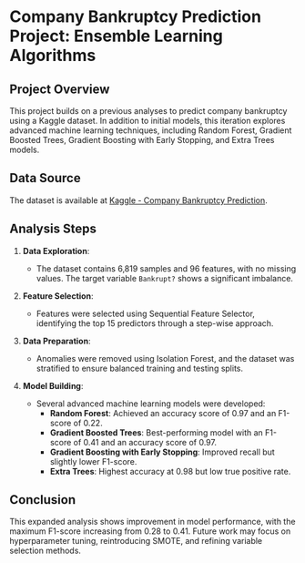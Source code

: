 # Company Bankruptcy Prediction Project: Ensemble Learning Algorithms

## Project Overview

This project builds on a previous analyses to predict company bankruptcy using a Kaggle dataset. In addition to initial models, this iteration explores advanced machine learning techniques, including Random Forest, Gradient Boosted Trees, Gradient Boosting with Early Stopping, and Extra Trees models.

## Data Source

The dataset is available at [Kaggle - Company Bankruptcy Prediction](https://www.kaggle.com/datasets/fedesoriano/company-bankruptcy-prediction).

## Analysis Steps

1. **Data Exploration**: 
   - The dataset contains 6,819 samples and 96 features, with no missing values. The target variable `Bankrupt?` shows a significant imbalance.

2. **Feature Selection**: 
   - Features were selected using Sequential Feature Selector, identifying the top 15 predictors through a step-wise approach.

3. **Data Preparation**: 
   - Anomalies were removed using Isolation Forest, and the dataset was stratified to ensure balanced training and testing splits.

4. **Model Building**: 
   - Several advanced machine learning models were developed:
     - **Random Forest**: Achieved an accuracy score of 0.97 and an F1-score of 0.22.
     - **Gradient Boosted Trees**: Best-performing model with an F1-score of 0.41 and an accuracy score of 0.97.
     - **Gradient Boosting with Early Stopping**: Improved recall but slightly lower F1-score.
     - **Extra Trees**: Highest accuracy at 0.98 but low true positive rate.

## Conclusion

This expanded analysis shows improvement in model performance, with the maximum F1-score increasing from 0.28 to 0.41. Future work may focus on hyperparameter tuning, reintroducing SMOTE, and refining variable selection methods.
